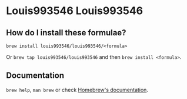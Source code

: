# Louis993546 Louis993546

## How do I install these formulae?

`brew install louis993546/louis993546/<formula>`

Or `brew tap louis993546/louis993546` and then `brew install <formula>`.

## Documentation

`brew help`, `man brew` or check [Homebrew's documentation](https://docs.brew.sh).
